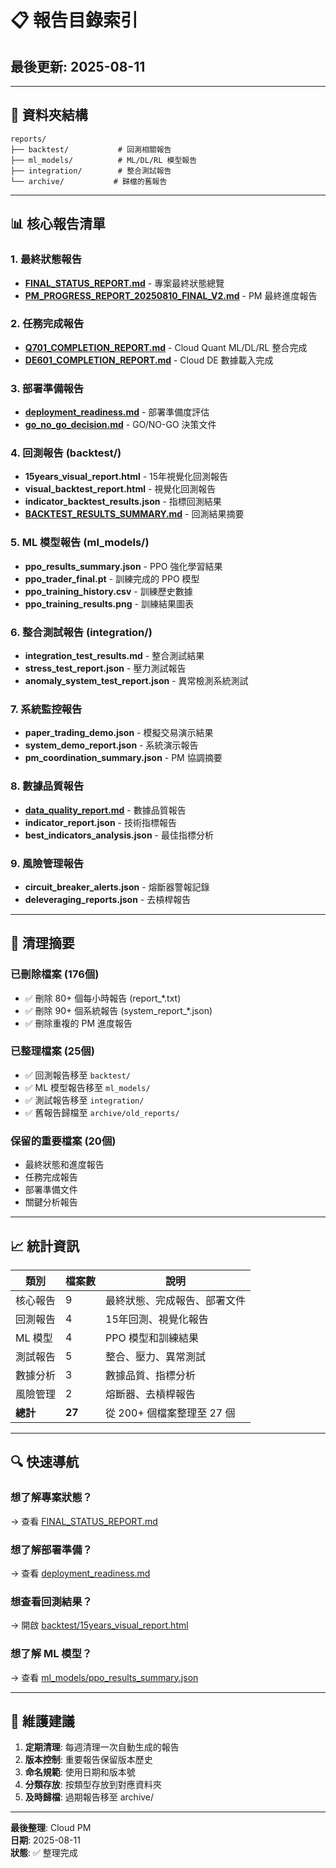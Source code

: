 # 📋 報告目錄索引

## 最後更新: 2025-08-11

---

## 📁 資料夾結構

```
reports/
├── backtest/           # 回測相關報告
├── ml_models/          # ML/DL/RL 模型報告
├── integration/        # 整合測試報告
└── archive/           # 歸檔的舊報告
```

---

## 📊 核心報告清單

### 1. 最終狀態報告
- **[FINAL_STATUS_REPORT.md](FINAL_STATUS_REPORT.md)** - 專案最終狀態總覽
- **[PM_PROGRESS_REPORT_20250810_FINAL_V2.md](PM_PROGRESS_REPORT_20250810_FINAL_V2.md)** - PM 最終進度報告

### 2. 任務完成報告
- **[Q701_COMPLETION_REPORT.md](Q701_COMPLETION_REPORT.md)** - Cloud Quant ML/DL/RL 整合完成
- **[DE601_COMPLETION_REPORT.md](DE601_COMPLETION_REPORT.md)** - Cloud DE 數據載入完成

### 3. 部署準備報告
- **[deployment_readiness.md](deployment_readiness.md)** - 部署準備度評估
- **[go_no_go_decision.md](go_no_go_decision.md)** - GO/NO-GO 決策文件

### 4. 回測報告 (backtest/)
- **15years_visual_report.html** - 15年視覺化回測報告
- **visual_backtest_report.html** - 視覺化回測報告
- **indicator_backtest_results.json** - 指標回測結果
- **[BACKTEST_RESULTS_SUMMARY.md](BACKTEST_RESULTS_SUMMARY.md)** - 回測結果摘要

### 5. ML 模型報告 (ml_models/)
- **ppo_results_summary.json** - PPO 強化學習結果
- **ppo_trader_final.pt** - 訓練完成的 PPO 模型
- **ppo_training_history.csv** - 訓練歷史數據
- **ppo_training_results.png** - 訓練結果圖表

### 6. 整合測試報告 (integration/)
- **integration_test_results.md** - 整合測試結果
- **stress_test_report.json** - 壓力測試報告
- **anomaly_system_test_report.json** - 異常檢測系統測試

### 7. 系統監控報告
- **paper_trading_demo.json** - 模擬交易演示結果
- **system_demo_report.json** - 系統演示報告
- **pm_coordination_summary.json** - PM 協調摘要

### 8. 數據品質報告
- **[data_quality_report.md](data_quality_report.md)** - 數據品質報告
- **indicator_report.json** - 技術指標報告
- **best_indicators_analysis.json** - 最佳指標分析

### 9. 風險管理報告
- **circuit_breaker_alerts.json** - 熔斷器警報記錄
- **deleveraging_reports.json** - 去槓桿報告

---

## 🧹 清理摘要

### 已刪除檔案 (176個)
- ✅ 刪除 80+ 個每小時報告 (report_*.txt)
- ✅ 刪除 90+ 個系統報告 (system_report_*.json)
- ✅ 刪除重複的 PM 進度報告

### 已整理檔案 (25個)
- ✅ 回測報告移至 `backtest/`
- ✅ ML 模型報告移至 `ml_models/`
- ✅ 測試報告移至 `integration/`
- ✅ 舊報告歸檔至 `archive/old_reports/`

### 保留的重要檔案 (20個)
- 最終狀態和進度報告
- 任務完成報告
- 部署準備文件
- 關鍵分析報告

---

## 📈 統計資訊

| 類別 | 檔案數 | 說明 |
|------|--------|------|
| 核心報告 | 9 | 最終狀態、完成報告、部署文件 |
| 回測報告 | 4 | 15年回測、視覺化報告 |
| ML 模型 | 4 | PPO 模型和訓練結果 |
| 測試報告 | 5 | 整合、壓力、異常測試 |
| 數據分析 | 3 | 數據品質、指標分析 |
| 風險管理 | 2 | 熔斷器、去槓桿報告 |
| **總計** | **27** | 從 200+ 個檔案整理至 27 個 |

---

## 🔍 快速導航

### 想了解專案狀態？
→ 查看 [FINAL_STATUS_REPORT.md](FINAL_STATUS_REPORT.md)

### 想了解部署準備？
→ 查看 [deployment_readiness.md](deployment_readiness.md)

### 想查看回測結果？
→ 開啟 [backtest/15years_visual_report.html](backtest/15years_visual_report.html)

### 想了解 ML 模型？
→ 查看 [ml_models/ppo_results_summary.json](ml_models/ppo_results_summary.json)

---

## 📝 維護建議

1. **定期清理**: 每週清理一次自動生成的報告
2. **版本控制**: 重要報告保留版本歷史
3. **命名規範**: 使用日期和版本號
4. **分類存放**: 按類型存放到對應資料夾
5. **及時歸檔**: 過期報告移至 archive/

---

**最後整理**: Cloud PM  
**日期**: 2025-08-11  
**狀態**: ✅ 整理完成